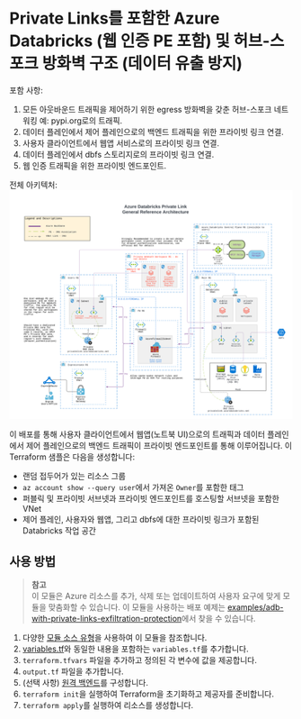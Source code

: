 
# Private Links를 포함한 Azure Databricks (웹 인증 PE 포함) 및 허브-스포크 방화벽 구조 (데이터 유출 방지)

포함 사항:
1. 모든 아웃바운드 트래픽을 제어하기 위한 egress 방화벽을 갖춘 허브-스포크 네트워킹 예: pypi.org로의 트래픽.
2. 데이터 플레인에서 제어 플레인으로의 백엔드 트래픽을 위한 프라이빗 링크 연결.
3. 사용자 클라이언트에서 웹앱 서비스로의 프라이빗 링크 연결.
4. 데이터 플레인에서 dbfs 스토리지로의 프라이빗 링크 연결.
5. 웹 인증 트래픽을 위한 프라이빗 엔드포인트.

전체 아키텍처:
![alt text](https://raw.githubusercontent.com/databricks/terraform-databricks-examples/main/modules/adb-with-private-links-exfiltration-protection/images/adb-private-links-general.png?raw=true)

이 배포를 통해 사용자 클라이언트에서 웹앱(노트북 UI)으로의 트래픽과 데이터 플레인에서 제어 플레인으로의 백엔드 트래픽이 프라이빗 엔드포인트를 통해 이루어집니다. 이 Terraform 샘플은 다음을 생성합니다:
* 랜덤 접두어가 있는 리소스 그룹
* `az account show --query user`에서 가져온 `Owner`를 포함한 태그
* 퍼블릭 및 프라이빗 서브넷과 프라이빗 엔드포인트를 호스팅할 서브넷을 포함한 VNet
* 제어 플레인, 사용자와 웹앱, 그리고 dbfs에 대한 프라이빗 링크가 포함된 Databricks 작업 공간

## 사용 방법

> **참고**  
> 이 모듈은 Azure 리소스를 추가, 삭제 또는 업데이트하여 사용자 요구에 맞게 모듈을 맞춤화할 수 있습니다.
> 이 모듈을 사용하는 배포 예제는 [examples/adb-with-private-links-exfiltration-protection](../../examples/adb-with-private-links-exfiltration-protection)에서 찾을 수 있습니다.

1. 다양한 [모듈 소스 유형](https://developer.hashicorp.com/terraform/language/modules/sources)을 사용하여 이 모듈을 참조합니다.
2. [variables.tf](variables.tf)와 동일한 내용을 포함하는 `variables.tf`를 추가합니다.
3. `terraform.tfvars` 파일을 추가하고 정의된 각 변수에 값을 제공합니다.
4. `output.tf` 파일을 추가합니다.
5. (선택 사항) [원격 백엔드](https://developer.hashicorp.com/terraform/language/settings/backends/azurerm)를 구성합니다.
6. `terraform init`을 실행하여 Terraform을 초기화하고 제공자를 준비합니다.
7. `terraform apply`를 실행하여 리소스를 생성합니다.
